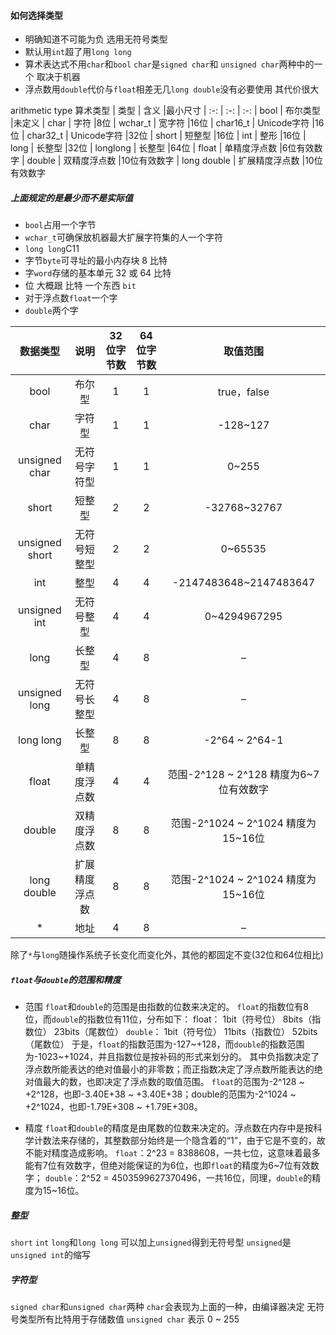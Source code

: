 #### 如何选择类型
- 明确知道不可能为负 选用无符号类型
- 默认用`int`超了用`long long`
- 算术表达式不用`char`和`bool` `char`是`signed char`和 `unsigned char`两种中的一个 取决于机器
- 浮点数用`double`代价与`float`相差无几`long double`没有必要使用 其代价很大

arithmetic type
算术类型
|  类型   | 含义  |最小尺寸
|   :-:  |  :-:  | :-:
| bool  | 布尔类型 |未定义
| char  | 字符 |8位
| wchar_t  | 宽字符 |16位
| char16_t  | Unicode字符 |16位
| char32_t  | Unicode字符 |32位
| short  | 短整型 |16位
| int  | 整形 |16位
| long  | 长整型 |32位
| longlong  | 长整型 |64位
| float  | 单精度浮点数 |6位有效数字
| double  | 双精度浮点数 |10位有效数字
| long double  | 扩展精度浮点数 |10位有效数字

##### 上面规定的是最少而不是实际值

- `bool`占用一个字节 
- `wchar_t`可确保放机器最大扩展字符集的人一个字符 
- `long long`C11 
- 字节`byte`可寻址的最小内存块 8 比特 
- 字`word`存储的基本单元 32 或 64 比特 
- 位 大概跟 比特 一个东西 `bit` 
- 对于浮点数`float`一个字 
- `double`两个字 


| 数据类型 | 说明 | 32位字节数 | 64位字节数 | 取值范围
| :----: |  :----:  | :----: | :----: | :----: 
| bool | 布尔型 | 1 | 1 | true，false
| char | 字符型 | 1 | 1 | -128~127
| unsigned char | 无符号字符型 | 1 | 1 | 0~255
| short | 短整型 | 2 | 2 | -32768~32767
| unsigned short | 无符号短整型 | 2 | 2 | 0~65535
| int | 整型 | 4 | 4 | -2147483648~2147483647
| unsigned int | 无符号整型 | 4 | 4 | 0~4294967295
| long | 长整型 | 4 | 8 | –
| unsigned long | 无符号长整型 | 4 | 8 | –
| long long | 长整型 | 8 | 8 | -2^64 ~ 2^64-1
| float | 单精度浮点数 | 4 | 4 | 范围-2^128 ~ 2^128 精度为6~7位有效数字
| double | 双精度浮点数 | 8 | 8 | 范围-2^1024 ~ 2^1024 精度为15~16位
| long double | 扩展精度浮点数 | 8 | 8 | 范围-2^1024 ~ 2^1024 精度为15~16位
| * | 地址 | 4 | 8 | –


除了`*`与`long`随操作系统子长变化而变化外，其他的都固定不变(32位和64位相比)

##### `float`与`double`的范围和精度

- 范围
`float`和`double`的范围是由指数的位数来决定的。
`float`的指数位有8位，而`double`的指数位有11位，分布如下：
float：
1bit（符号位） 8bits（指数位） 23bits（尾数位）
`double`：
1bit（符号位） 11bits（指数位） 52bits（尾数位）
于是，`float`的指数范围为-127~+128，而`double`的指数范围为-1023~+1024，并且指数位是按补码的形式来划分的。
其中负指数决定了浮点数所能表达的绝对值最小的非零数；而正指数决定了浮点数所能表达的绝对值最大的数，也即决定了浮点数的取值范围。
`float`的范围为-2^128 ~ +2^128，也即-3.40E+38 ~ +3.40E+38；double的范围为-2^1024 ~ +2^1024，也即-1.79E+308 ~ +1.79E+308。

- 精度
`float`和`double`的精度是由尾数的位数来决定的。浮点数在内存中是按科学计数法来存储的，其整数部分始终是一个隐含着的“1”，由于它是不变的，故不能对精度造成影响。
`float`：2^23 = 8388608，一共七位，这意味着最多能有7位有效数字，但绝对能保证的为6位，也即`float`的精度为6~7位有效数字；
`double`：2^52 = 4503599627370496，一共16位，同理，`double`的精度为15~16位。

##### 整型
`short` `int` `long`和`long long`
可以加上`unsigned`得到无符号型
`unsigned`是`unsigned int`的缩写

##### 字符型
`signed char`和`unsigned char`两种
`char`会表现为上面的一种，由编译器决定
无符号类型所有比特用于存储数值
`unsigned char` 表示 0 ~ 255 
